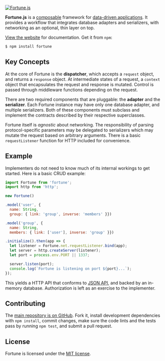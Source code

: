 [![Fortune.js](https://fortunejs.github.io/fortune-website/assets/fortune_logo.svg)](http://fortunejs.com/)

**Fortune.js** is a [composable](https://en.wikipedia.org/wiki/Composability) framework for [data-driven applications](https://groups.drupal.org/node/143074). It provides a workflow that integrates database adapters and serializers, with networking as an optional, thin layer on top.

[View the website](http://fortunejs.com) for documentation. Get it from `npm`:

```sh
$ npm install fortune
```

## Key Concepts

At the core of Fortune is the **dispatcher**, which accepts a `request` object, and returns a `response` object. At intermediate states of a request, a `context` object that encapsulates the request and response is mutated. Control is passed through middleware functions depending on the request.

There are two required components that are pluggable: the **adapter** and the **serializer**. Each Fortune instance may have only one database adapter, and multiple serializers. Both of these components must subclass and implement the contracts described by their respective superclasses.

Fortune itself is *agnostic* about networking. The responsibility of parsing protocol-specific parameters may be delegated to serializers which may mutate the request based on arbitrary arguments. There is a basic `requestListener` function for HTTP included for convenience.

## Example

Implementers do not need to know much of its internal workings to get started. Here is a basic CRUD example:

```js
import Fortune from 'fortune';
import http from 'http';

new Fortune()

.model('user', {
  name: String,
  group: { link: 'group', inverse: 'members' }})

.model('group', {
  name: String,
  members: { link: ['user'], inverse: 'group' }})

.initialize().then(app => {
  let listener = Fortune.net.requestListener.bind(app);
  let server = http.createServer(listener);
  let port = process.env.PORT || 1337;

  server.listen(port);
  console.log(`Fortune is listening on port ${port}...`);
});

```

This yields a HTTP API that conforms to [JSON API](http://jsonapi.org), and backed by an in-memory database. Authorization is left as an exercise to the implementer.

## Contributing

The [main repository is on GitHub](https://github.com/fortunejs/fortune). Fork it, install development dependencies with `npm install`, commit changes, make sure the code lints and the tests pass by running `npm test`, and submit a pull request.

## License

Fortune is licensed under the [MIT license](https://raw.githubusercontent.com/fortunejs/fortune/rewrite/LICENSE).
